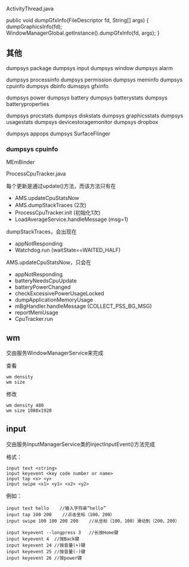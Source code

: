 

ActivityThread.java

public void dumpGfxInfo(FileDescriptor fd, String[] args) {
    dumpGraphicsInfo(fd);
    WindowManagerGlobal.getInstance().dumpGfxInfo(fd, args);
}




## 其他


  dumpsys package
  dumpsys input
  dumpsys window
  dumpsys alarm

  dumpsys processinfo
  dumpsys permission
  dumpsys meminfo
  dumpsys cpuinfo
  dumpsys dbinfo
  dumspys gfxinfo

  dumpsys power
  dumpsys battery
  dumpsys batterystats
  dumpsys batteryproperties

  dumpsys procstats
  dumpsys diskstats
  dumpsys graphicsstats
  dumpsys usagestats
  dumpsys devicestoragemonitor
  dumpsys dropbox

  dumpsys appops
  dumpsys SurfaceFlinger



### dumpsys cpuinfo

MEmBinder

ProcessCpuTracker.java

每个更新是通过update()方法，而该方法只有在

- AMS.updateCpuStatsNow
- AMS.dumpStackTraces (2次)
- ProcessCpuTracker.init (初始化1次)
- LoadAverageService.handleMessage (msg=1)


dumpStackTraces，会出现在

- appNotResponding
- Watchdog.run (waitState==WAITED_HALF)


AMS.updateCpuStatsNow，只会在

- appNotResponding
- batteryNeedsCpuUpdate
- batteryPowerChanged
- checkExcessivePowerUsageLocked
- dumpApplicationMemoryUsage
- mBgHandler.handleMessage  (COLLECT_PSS_BG_MSG)
- reportMemUsage
- CpuTracker.run


## wm

交由服务WindowManagerService来完成

查看

	wm density
	wm size

修改

	wm density 480
	wm size 1080x1920


## input

交由服务InputManagerService类的injectInputEvent()方法完成

格式：

    input text <string>
    input keyevent <key code number or name>
    input tap <x> <y>
    input swipe <x1> <y1> <x2> <y2>

例如：

	input text hello    //输入字符串“hello”
	input tap 100 200    //点击坐标（100，200）
	input swipe 100 100 200 200    //从坐标（100，100）滑动到（200，200）

	input keyevent --longpress 3   //长按Home键
	input keyevent 4  //按Back键
	input keyevent 24 //按音量(+)键
	input keyevent 25 //按音量(-)键
	input keyevent 26 //按power键
